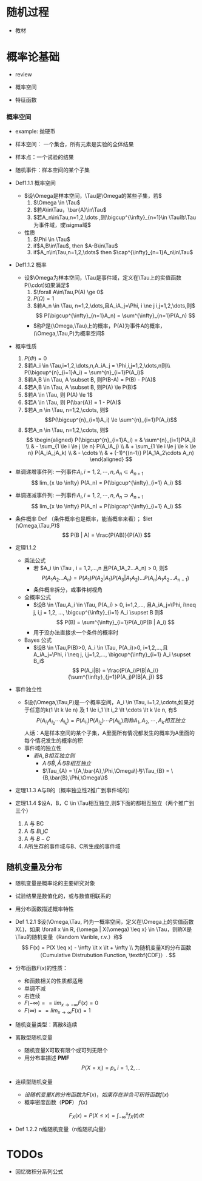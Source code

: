 # 随机过程
- 教材

# 概率论基础
- review

- 概率空间
- 特征函数

### 概率空间

- example: 抛硬币

- 样本空间： 一个集合，所有元素是实验的全体结果
- 样本点：一个试验的结果
- 随机事件：样本空间的某个子集

- Def1.1.1 概率空间 
    - $设\Omega是样本空间，\Tau是\Omega的某些子集，若$
        1. $\Omega \in \Tau$
        2. $若A\in\Tau，\bar{A}\in\Tau$
        3. $若A_n\in\Tau,n=1,2,\dots ,则\bigcup^{\infty}_{n=1}\in \Tau称\Tau为事件域，或\sigma域$
    - 性质
        1. $\Phi \in \Tau$
        2. if$A,B\in\Tau$, then $A-B\in\Tau$
        3. if$A_n\in\Tau,n=1,2,\dots$ then $\cap^{\infty}_{n=1}A_n\in\Tau$
- Def1.1.2 概率
    - 设$\Omega为样本空间，\Tau是事件域，定义在\Tau上的实值函数P(\cdot)如果满足$
        1. $\forall A\in\Tau,P(A) \ge 0$
        2. $P(\Omega) = 1$
        3. $若A_n \in \Tau, n=1,2,\dots,且A_iA_j=\Phi, i \ne j i,j=1,2,\dots,则$
        $$
            P(\bigcup^{\infty}_{n=1}A_n) = \sum^{\infty}_{n=1}P(A_n)
        $$
        - $称P是(\Omega,\Tau)上的概率，P(A)为事件A的概率，(\Omega,\Tau,P)为概率空间$
- 概率性质
    1. $P(\Phi) = 0$
    2. $若A_i \in \Tau,i=1,2,\dots,n,A_iA_j = \Phi,i,j=1,2,\dots,n则\\
    P(\bigcup^{n}_{i=1}A_i) = \sum^{n}_{i=1}P(A_i)$
    3. $若A,B \in \Tau, A \subset B, 则P(B-A) = P(B) - P(A)$
    4. $若A,B \in \Tau, A \subset B, 则P(A) \le P(B)$
    5. $若A \in \Tau, 则 P(A) \le 1$
    6. $若A \in \Tau, 则 P(\bar{A}) = 1 - P(A)$
    7. $若A_n \in \Tau, n=1,2,\cdots, 则$ 
        $$P(\bigcup^{n}_{i=1}A_i) \le \sum^{n}_{i=1}P(A_i)$$
    8. $若A_n \in \Tau, n=1,2,\cdots, 则$ 
        $$
        \begin{aligned}
            P(\bigcup^{n}_{i=1}A_i) = 
                & \sum^{n}_{i=1}P(A_i) \\
                & - \sum_{1 \le i \le j \le n} P(A_iA_j) \\
                & + \sum_{1 \le i \le j \le k \le n} P(A_iA_jA_k) \\
                & - \cdots \\
                & + (-1)^{(n-1)} P(A_1A_2\cdots A_n)
        \end{aligned}
        $$

- 单调递增事件列: 一列事件$A_i,i=1,2,\cdots,n, A_n \subset A_{n+1}$
    $$
        lim_{x \to \infty} P(A_n) = P(\bigcup^{\infty}_{i=1} A_i)
    $$

- 单调递减事件列: 一列事件$A_i,i=1,2,\cdots,n, A_n \supset A_{n+1}$
    $$
        lim_{x \to \infty} P(A_n) = P(\bigcap^{\infty}_{i=1} A_i)
    $$


- 条件概率 Def （条件概率也是概率，能当概率来看）； $let (\Omega,\Tau,P)$
$$ 
P(B | A) = \frac{P(AB)}{P(A)}
$$


- 定理1.1.2 
    - 乘法公式
        - 若 $A_i \in \Tau , i = 1,2,...,n 且P(A_1A_2...A_n) > 0, 则$
        $$ 
        P(A_1A_2...A_n)  = P(A_1)P(A_2|A_1)P(A_3|A_1A_2)...P(A_n|A_1A_2...A_{n-1})
        $$
        - 条件概率拆分，或事件树视角
    - 全概率公式
        - $设B \in \Tau,A_i \in \Tau, P(A_i) > 0, i=1,2,..., 且A_iA_j=\Phi, i\neq j, i,j = 1,2, ..., \bigcup^{\infty}_{i=1} A_i \supset B 则$
    $$
        P(B) = \sum^{\infty}_{i=1}P(A_i)P(B | A_i)
    $$
        - 用于没办法直接求一个条件的概率时
    - Bayes 公式
        - $设B \in \Tau,P(B)>0, A_i \in \Tau, P(A_i)>0, i=1,2,...,且A_iA_j=\Phi, i \neq j, i,j=1,2,..., \bigcup^{\infty}_{i=1} A_i \supset B_i$
        $$
            P(A_i|B) = \frac{P(A_i)P(B|A_i)}{\sum^{\infty}_{j=1}P(A_j)P(B|A_j)}
        $$

- 事件独立性
    - $设(\Omega,\Tau,P)是一个概率空间，A_i \in \Tau, i=1,2,\cdots,如果对于任意的k(1 \lt k \le n) 及 1 \le i_1 \lt i_2 \lt \cdots \lt k \le n, 有$
    $$
        P(A_{i_1}A_{i_2}\cdots A_{i_k}) = P(A_{i_1}) P(A_{i_2}) \cdots P(A_{i_k}) 则称A_1,A_2,\cdots,A_k 相互独立
    $$
        人话：A是样本空间的某个子集，A里面所有情况都发生的概率为A里面的每个情况发生的概率的积
    - 事件域的独立性
        - $若A,B相互独立则$
            - $A与\bar{B},\bar{A}与B相互独立$
            - $\Tau_{A} = \{A,\bar{A},\Phi,\Omega\}与\Tau_{B} = \{B,\bar{B},\Phi,\Omega\}$

- 定理1.1.3 A与B的（概率独立性2推广到事件域的）
- 定理1.1.4 $设A，B，C \in \Tau相互独立,则$下面的都相互独立（两个推广到三个）
    1. A 与 BC
    2. A 与 $B \bigcup C$
    3. A 与 $B - C$
    4. A所生存的事件域与B、C所生成的事件域

## 随机变量及分布
- 随机变量是概率论的主要研究对象
- 试验结果是数值化的，或与数值相联系的
- 用分布函数描述概率特性

- Def 1.2.1 $设(\Omega,\Tau, P)为一概率空间，定义在\Omega上的实值函数X(.)，如果 \forall x \in R, {\omega | X(\omega) \leq x} \in \Tau，则称X是\Tau的随机变量（Random Varible, r.v.）称$
$$
F(x) = P(X \leq x)  - \infty \lt x \lt + \infty \\
为随机变量X的分布函数（Cumulative Distrubution Function, \textbf{CDF}）.
$$

- 分布函数$F(x)$的性质：
    - 和函数相关的性质都适用
    - 单调不减
    - 右连续
    -  $F(-\infty) == lim_{x \to -\infty}F(x) = 0$
    -  $F(\infty) == lim_{x \to \infty}F(x) = 1$

- 随机变量类型：离散&连续

- 离散型随机变量
    - 随机变量X可取有限个或可列无限个
    - 用分布率描述 $\textbf{PMF}$
    $$
    P(X = x_i) = p_i, i=1,2,...
    $$

- 连续型随机变量
    - $设随机变量X的分布函数为F(x)，如果存在非负可积符函数f(x)$
    - 概率密度函数（$\textbf{PDF}$） $f(x)$

    $$
    F_X(x) = P(X \leq x) = \int^{x}_{-\infty} f_X(t)dt
    $$

- Def 1.2.2 n维随机变量（n维随机向量）

# TODOs
- 回忆微积分系列公式
